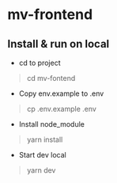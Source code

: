 # mv-frontend

## Install & run on local
- cd to project
> cd mv-fontend
- Copy env.example to .env
> cp .env.example .env
- Install node_module
> yarn install
- Start dev local
> yarn dev


